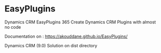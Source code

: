 # EasyPlugins
Dynamics CRM EasyPlugins 365
Create Dynamics CRM Plugins with almost no code

Documentation on : https://akouddane.github.io/EasyPlugins/

Dynamics CRM (9.0) Solution on dist directory
